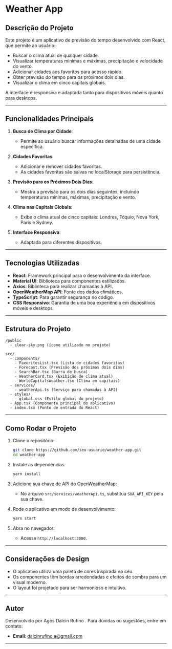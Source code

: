 # Weather App

## Descrição do Projeto

Este projeto é um aplicativo de previsão do tempo desenvolvido com React, que permite ao usuário:

- Buscar o clima atual de qualquer cidade.
- Visualizar temperaturas mínimas e máximas, precipitação e velocidade do vento.
- Adicionar cidades aos favoritos para acesso rápido.
- Obter previsão do tempo para os próximos dois dias.
- Visualizar o clima em cinco capitais globais.

A interface é responsiva e adaptada tanto para dispositivos móveis quanto para desktops.

---

## Funcionalidades Principais

1. **Busca de Clima por Cidade**:

   - Permite ao usuário buscar informações detalhadas de uma cidade específica.

2. **Cidades Favoritas**:

   - Adicionar e remover cidades favoritas.
   - As cidades favoritas são salvas no localStorage para persistência.

3. **Previsão para os Próximos Dois Dias**:

   - Mostra a previsão para os dois dias seguintes, incluindo temperaturas mínimas, máximas, precipitação e vento.

4. **Clima nas Capitais Globais**:

   - Exibe o clima atual de cinco capitais: Londres, Tóquio, Nova York, Paris e Sydney.

5. **Interface Responsiva**:
   - Adaptada para diferentes dispositivos.

---

## Tecnologias Utilizadas

- **React**: Framework principal para o desenvolvimento da interface.
- **Material UI**: Biblioteca para componentes estilizados.
- **Axios**: Biblioteca para realizar chamadas à API.
- **OpenWeatherMap API**: Fonte dos dados climáticos.
- **TypeScript**: Para garantir segurança no código.
- **CSS Responsivo**: Garantia de uma boa experiência em dispositivos móveis e desktops.

---

## Estrutura do Projeto

```
/public
  - clear-sky.png (ícone utilizado no projeto)

src/
  - components/
    - FavoritesList.tsx (Lista de cidades favoritas)
    - Forecast.tsx (Previsão dos próximos dois dias)
    - SearchBar.tsx (Barra de busca)
    - WeatherCard.tsx (Exibição de clima atual)
    - WorldCapitalsWeather.tsx (Clima em capitais)
  - services/
    - weatherApi.ts (Serviço para chamadas à API)
  - styles/
    - global.css (Estilo global do projeto)
  - App.tsx (Componente principal do aplicativo)
  - index.tsx (Ponto de entrada do React)
```

---

## Como Rodar o Projeto

1. Clone o repositório:

   ```bash
   git clone https://github.com/seu-usuario/weather-app.git
   cd weather-app
   ```

2. Instale as dependências:

   ```bash
   yarn install
   ```

3. Adicione sua chave de API do OpenWeatherMap:

   - No arquivo `src/services/weatherApi.ts`, substitua `SUA_API_KEY` pela sua chave.

4. Rode o aplicativo em modo de desenvolvimento:

   ```bash
   yarn start
   ```

5. Abra no navegador:
   - Acesse `http://localhost:3000`.

---

## Considerações de Design

- O aplicativo utiliza uma paleta de cores inspirada no céu.
- Os componentes têm bordas arredondadas e efeitos de sombra para um visual moderno.
- O layout foi projetado para ser harmonioso e intuitivo.

---

## Autor

Desenvolvido por Agos Dalcin Rufino . Para dúvidas ou sugestões, entre em contato:

- **Email**: dalcinrufino.a@gmail.com

---
